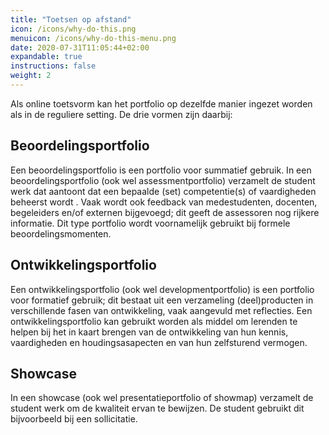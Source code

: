 ```yaml
---
title: "Toetsen op afstand"
icon: /icons/why-do-this.png
menuicon: /icons/why-do-this-menu.png
date: 2020-07-31T11:05:44+02:00
expandable: true
instructions: false
weight: 2
---
```


Als online toetsvorm kan het portfolio op dezelfde manier ingezet worden als in de reguliere setting. De drie vormen zijn daarbij:

## Beoordelingsportfolio

Een beoordelingsportfolio is een portfolio voor summatief gebruik. In een beoordelingsportfolio (ook wel assessmentportfolio) verzamelt de student werk dat aantoont dat een bepaalde (set) competentie(s) of vaardigheden beheerst wordt . Vaak wordt ook feedback van medestudenten, docenten, begeleiders en/of externen bijgevoegd; dit geeft de assessoren nog rijkere informatie. Dit type portfolio wordt voornamelijk gebruikt bij formele beoordelingsmomenten.

## Ontwikkelingsportfolio

Een ontwikkelingsportfolio (ook wel developmentportfolio) is een portfolio voor formatief gebruik; dit bestaat uit een verzameling (deel)producten in verschillende fasen van ontwikkeling, vaak aangevuld met reflecties. Een ontwikkelingsportfolio kan gebruikt worden als middel om lerenden te helpen bij het in kaart brengen van de ontwikkeling van hun kennis, vaardigheden en houdingsasapecten en van hun zelfsturend vermogen. 

## Showcase

In een showcase (ook wel presentatieportfolio of showmap) verzamelt de student werk om de kwaliteit ervan te bewijzen. De student gebruikt dit bijvoorbeeld bij een sollicitatie.
